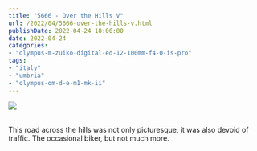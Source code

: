 ```yaml
---
title: "5666 - Over the Hills V"
url: /2022/04/5666-over-the-hills-v.html
publishDate: 2022-04-24 18:00:00
date: 2022-04-24
categories:
- "olympus-m-zuiko-digital-ed-12-100mm-f4-0-is-pro"
tags:
- "italy"
- "umbria"
- "olympus-om-d-e-m1-mk-ii"
---
```

<div class="container">
<div class="center"><a target="_blank" href="https://d25zfm9zpd7gm5.cloudfront.net/1200x1200/2019/20190905_105803_lr.jpg"><img class="webfeedsFeaturedVisual" src="https://d25zfm9zpd7gm5.cloudfront.net/0600x0600/2019/20190905_105803_lr.jpg" /></a></div>
</div>
<br />

This road across the hills was not only picturesque, it was
also devoid of traffic. The occasional biker, but not much
more.
